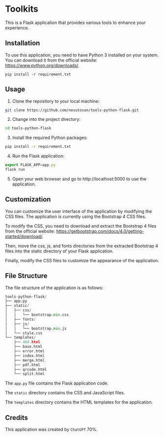 # Toolkits

This is a Flask application that provides various tools to enhance your experience.

## Installation

To use this application, you need to have Python 3 installed on your system. You can download it from the official website: https://www.python.org/downloads/.

```
pip install -r requirement.txt
```

## Usage

1. Clone the repository to your local machine:

```bash
git clone https://github.com/nesutosan/tools-python-flask.git
```

2. Change into the project directory:

```bash
cd tools-python-flask
```

3. Install the required Python packages:

```bash
pip install -r requirement.txt
```

4. Run the Flask application:

```javascript
export FLASK_APP=app.py
flask run
```

5. Open your web browser and go to http://localhost:5000 to use the application.

## Customization

You can customize the user interface of the application by modifying the CSS files. The application is currently using the Bootstrap 4 CSS files.

To modify the CSS, you need to download and extract the Bootstrap 4 files from the official website: https://getbootstrap.com/docs/4.0/getting-started/download/.

Then, move the css, js, and fonts directories from the extracted Bootstrap 4 files into the static directory of your Flask application.

Finally, modify the CSS files to customize the appearance of the application.

## File Structure

The file structure of the application is as follows:

```python
tools-python-flask/
├── app.py
├── static/
│   ├── css/
│   │   └── bootstrap.min.css
│   ├── fonts/
│   ├── js/
│   │   └── bootstrap.min.js
│   └── style.css
└── templates/
    ├── 404.html
    ├── base.html
    ├── error.html
    ├── index.html
    ├── merge.html
    ├── pdf.html
    ├── qrcode.html
    └── split.html
```

The `app.py` file contains the Flask application code.

The `static` directory contains the CSS and JavaScript files.

The `templates` directory contains the HTML templates for the application.

## Credits

This application was created by `ChatGPT` 70%.
